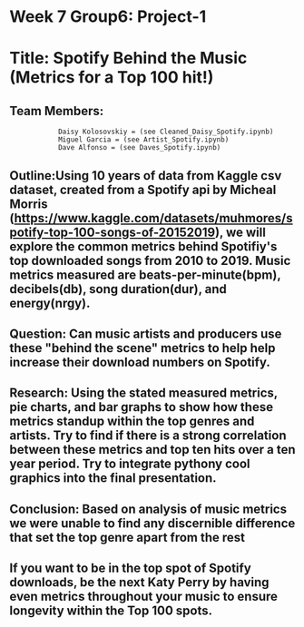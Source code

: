 # Week 7 Group6: Project-1
# Title: Spotify Behind the Music (Metrics for a Top 100 hit!)

## Team Members:
                Daisy Kolosovskiy = (see Cleaned_Daisy_Spotify.ipynb)
                Miguel Garcia = (see Artist_Spotify.ipynb)
                Dave Alfonso = (see Daves_Spotify.ipynb)
                
## Outline:Using 10 years of data from Kaggle csv dataset, created from a Spotify api by Micheal Morris (https://www.kaggle.com/datasets/muhmores/spotify-top-100-songs-of-20152019), we will explore the common metrics behind Spotifiy's top downloaded songs from 2010 to 2019.  Music metrics measured are beats-per-minute(bpm), decibels(db), song duration(dur), and energy(nrgy).
          
## Question:  Can music artists and producers use these "behind the scene" metrics to help help increase their download numbers on Spotify. 

## Research:  Using the stated measured metrics, pie charts, and bar graphs to show how these metrics standup within the top genres and artists.  Try to find if there is a strong correlation between these metrics and top ten hits over a ten year period.  Try to integrate pythony cool graphics into the final presentation.

## Conclusion: Based on analysis of music metrics we were unable to find any discernible difference that set the top genre apart from the rest
## If you want to be in the top spot of Spotify downloads, be the next Katy Perry by having even metrics throughout your music to ensure longevity within the Top 100 spots.
